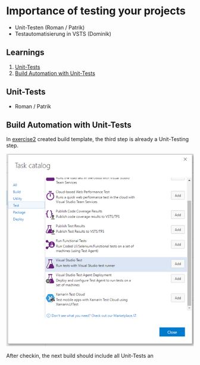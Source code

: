 
# Importance of testing your projects

- Unit-Testen (Roman / Patrik)
- Testautomatisierung in VSTS (Dominik)

## Learnings

1. [Unit-Tests](#unit-tests)
1. [Build Automation with Unit-Tests](#build-automation-with-unit-tests)

## Unit-Tests
- Roman / Patrik

## Build Automation with Unit-Tests
In [exercise2](exercise2.md) created build template, the third step is already a Unit-Testing step.

![Build_Test_1](images/exercise3/Build_Test_1.png "Unit-Test build step")

After checkin, the next build should include all Unit-Tests an
